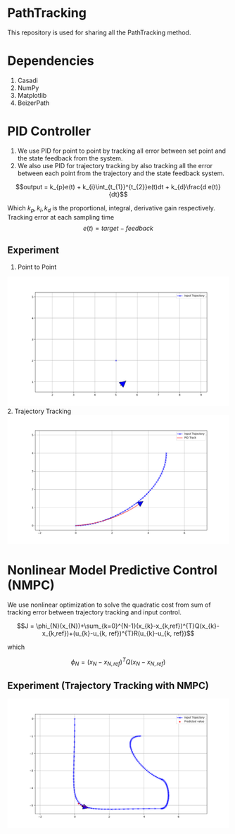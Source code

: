 # PathTracking
This repository is used for sharing all the PathTracking method.

# Dependencies
1. Casadi
2. NumPy
3. Matplotlib
4. BeizerPath

# PID Controller
1. We use PID for point to point by tracking all error between set point and the state feedback from the system.
2. We also use PID for trajectory tracking by also tracking all the error between each point from the trajectory and the state feedback system.

$$output = k_{p}e(t) + k_{i}\int_{t_{1}}^{t_{2}}e(t)dt + k_{d}\frac{d e(t)}{dt}$$

Which $k_{p}, k_{i}, k_{d}$ is the proportional, integral, derivative gain respectively.
Tracking error at each sampling time
$$e(t) = target - feedback$$
## Experiment
1. Point to Point
<img src="Figure/Figure_pid_p.png">
2. Trajectory Tracking
<img src="Figure/Figure_pid_t.png">

# Nonlinear Model Predictive Control (NMPC)
We use nonlinear optimization to solve the quadratic cost from sum of tracking error between trajectory tracking and input control.
```math
J = \phi_{N}(x_{N})+\sum_{k=0}^{N-1}(x_{k}-x_{k,ref})^{T}Q(x_{k}-x_{k,ref})+(u_{k}-u_{k, ref})^{T}R(u_{k}-u_{k, ref})
```
which
```math
\phi_{N} = (x_{N}-x_{N,ref})^{T}Q(x_{N}-x_{N,ref})
```
## Experiment (Trajectory Tracking with NMPC)
<img src="Figure/Figure_nmpc.png">
